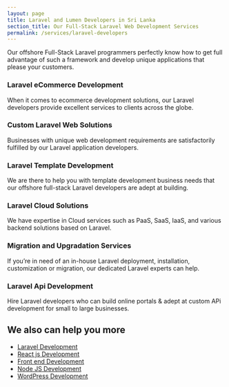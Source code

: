 ```yaml
---
layout: page
title: Laravel and Lumen Developers in Sri Lanka
section_title: Our Full-Stack Laravel Web Development Services
permalink: /services/laravel-developers
---
```


Our offshore Full-Stack Laravel programmers perfectly know how to get full advantage of such a framework and develop unique applications that please your customers.

### Laravel eCommerce Development 
When it comes to ecommerce development solutions, our Laravel developers provide excellent services to clients across the globe.

### Custom Laravel Web Solutions
Businesses with unique web development requirements are satisfactorily fulfilled by our Laravel application developers.

### Laravel Template Development 
We are there to help you with template development business needs that our offshore full-stack Laravel developers are adept at building.

### Laravel Cloud Solutions 
We have expertise in Cloud services such as PaaS, SaaS, IaaS, and various backend solutions based on Laravel.

###  Migration and Upgradation Services 
If you’re in need of an in-house Laravel deployment, installation, customization or migration, our dedicated Laravel experts can help.

### Laravel Api Development
Hire Laravel developers who can build online portals & adept at custom APi development for small to large businesses.


## We also can help you more

* [Laravel Development](/services/laravel-developers)
* [React js Development](/services/reactjs-developers)
* [Front end Development](/services/front-end-developers)
* [Node JS Development](/services/nodejs-developers)
* [WordPress Development](/services/wordpress-developers)